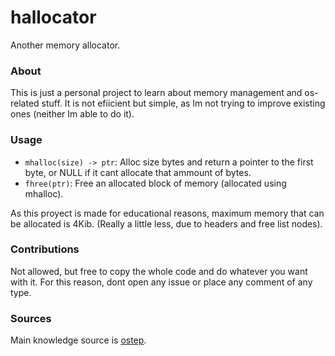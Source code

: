 # hallocator

Another memory allocator.

### About

This is just a personal project to learn about
memory management and os-related stuff. It is not
efiicient but simple, as Im not trying to improve
existing ones (neither Im able to do it).

### Usage

- `mhalloc(size) -> ptr`: Alloc size bytes and return a pointer to the first byte, or
NULL if it cant allocate that ammount of bytes.
- `fhree(ptr)`: Free an allocated block of memory (allocated using mhalloc).

As this proyect is made for educational reasons, maximum memory that can be allocated is 4Kib.
(Really a little less, due to headers and free list nodes).

### Contributions

Not allowed, but free to copy the whole code and do
whatever you want with it. For this reason, dont open
any issue or place any comment of any type.

### Sources

Main knowledge source is [ostep](https://pages.cs.wisc.edu/~remzi/OSTEP/#book-chapters).


